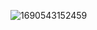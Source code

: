 ![1690543152459](https://github.com/eugenenguyn/project-RFM/assets/134667107/46a3b015-d815-45ec-bf56-cf98154ab98f)
